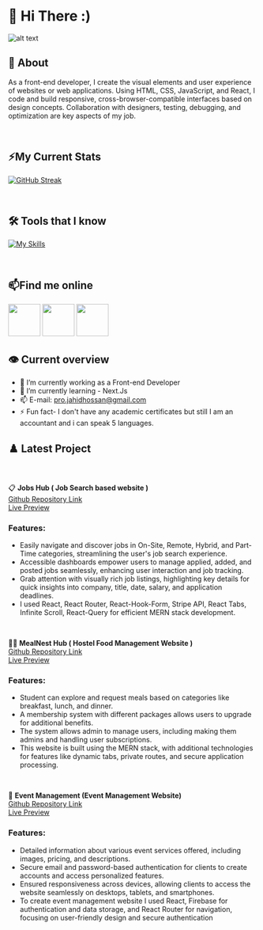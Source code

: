 # 👋 Hi There :)
![alt text](https://img.freepik.com/free-photo/html-system-website-concept_23-2150376770.jpg?w=900&t=st=1702064061~exp=1702064661~hmac=61c1d49d7e31fe4546674c5f2c54a63b7c8ea9b67c087f2bf38ae65b8ec8c6e6)


## 📖 About 
As a front-end developer, I create the visual elements and user experience of websites or web applications. Using HTML, CSS, JavaScript, and React, I code and build responsive, cross-browser-compatible interfaces based on design concepts. Collaboration with designers, testing, debugging, and optimization are key aspects of my job.

<br>

<!-- **Jahid-Hossan/Jahid-Hossan** is a ✨ _special_ ✨ repository because its `README.md` (this file) appears on your GitHub profile.

Here are some ideas to get you started: -->
<!-- 
- 🔭 I’m currently working on ...
- 🌱 I’m currently learning - Next.Js
- 👯 I’m looking to collaborate on ...
- 🤔 I’m looking for help with ...
- 💬 Ask me about ...
- 📫 How to reach me: ...
- 😄 Pronouns: ...
- ⚡ Fun fact: ... -->
## ⚡My Current Stats
[![GitHub Streak](https://github-readme-streak-stats.herokuapp.com?user=jahid-hossan)](https://git.io/streak-stats)

<br>

## 🛠️ Tools that I know
[![My Skills](https://skillicons.dev/icons?i=js,html,css,tailwind,react,mongo,nodejs)](https://skillicons.dev)

<br>

## 📫Find me online


[<p><img height="65" src="https://cdn.worldvectorlogo.com/logos/linkedin-icon.svg">](https://www.linkedin.com/in/jahid-hossan-bd/) [<img height="65" src="https://cdn.worldvectorlogo.com/logos/facebook-3-2.svg">](https://www.facebook.com/JahidHRJ/) [<img height="65" src="https://cdn.worldvectorlogo.com/logos/twitter-3.svg"> </p>](https://twitter.com/JahidHRJ)

## 👁️ Current overview

- 🔭 I’m currently working as a Front-end Developer
- 🌱 I’m currently learning - Next.Js
- 📫 E-mail: pro.jahidhossan@gmail.com
- ⚡ Fun fact- I don't have any academic certificates but still I am an accountant and i can speak 5 languages.

## ♟️ Latest Project
<br />

📋 **Jobs Hub ( Job Search based website )**<br />
[Github Repository Link](https://github.com/Jahid-Hossan/jobs-hub-client-site)<br>
[Live Preview](https://jobs-hub-391a3.web.app/)

### Features:
<ul>
  <li>Easily navigate and discover jobs in On-Site, Remote, Hybrid, and Part-Time categories, streamlining the user's job search experience.</li>
  <li>Accessible dashboards empower users to manage applied, added, and
posted jobs seamlessly, enhancing user interaction and job tracking.</li>
  <li>
  Grab attention with visually rich job listings, highlighting key details for
quick insights into company, title, date, salary, and application
deadlines.
</li>
<li>
I used React, React Router, React-Hook-Form, Stripe API, React Tabs,
Infinite Scroll, React-Query for efficient MERN stack development.
</li>

</ul>

<br />


👨‍🍳 **MealNest Hub ( Hostel Food Management Website )**<br />
[Github Repository Link](https://github.com/Jahid-Hossan/MealNest-client-site)<br>
[Live Preview](https://meal-nest-hub.firebaseapp.com/)


### Features:
<ul>
<li>Student can explore and request meals based on categories like
breakfast, lunch, and dinner.

</li>
<li>
A membership system with different packages allows users to upgrade
for additional benefits.

</li>
<li>
The system allows admin to manage users, including making them admins and handling user subscriptions.

</li>
<li>
This website is built using the MERN stack, with additional technologies
for features like dynamic tabs, private routes, and secure application
processing.
</li>
</ul>
<br />

🥂 **Event Management (Event Management Website)**<br/>
[Github Repository Link](https://github.com/Jahid-Hossan/event-management-web)<br>
[Live Preview](https://event-management-11bdc.web.app/)

### Features:
<ul>
<li>Detailed information about various event services offered, including
images, pricing, and descriptions.
</li>
<li>
Secure email and password-based authentication for clients to create
accounts and access personalized features.
</li>
<li>
Ensured responsiveness across devices, allowing clients to access the
website seamlessly on desktops, tablets, and smartphones.
</li>
<li>
To create event management website I used React, Firebase for
authentication and data storage, and React Router for navigation,
focusing on user-friendly design and secure authentication
</li>
</ul>






<br />









